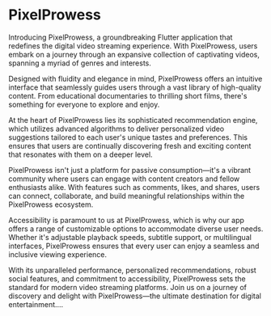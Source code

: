 # PixelProwess

Introducing PixelProwess, a groundbreaking Flutter application that redefines the digital video streaming experience. With PixelProwess, users embark on a journey through an expansive collection of captivating videos, spanning a myriad of genres and interests.

Designed with fluidity and elegance in mind, PixelProwess offers an intuitive interface that seamlessly guides users through a vast library of high-quality content. From educational documentaries to thrilling short films, there's something for everyone to explore and enjoy.

At the heart of PixelProwess lies its sophisticated recommendation engine, which utilizes advanced algorithms to deliver personalized video suggestions tailored to each user's unique tastes and preferences. This ensures that users are continually discovering fresh and exciting content that resonates with them on a deeper level.

PixelProwess isn't just a platform for passive consumption—it's a vibrant community where users can engage with content creators and fellow enthusiasts alike. With features such as comments, likes, and shares, users can connect, collaborate, and build meaningful relationships within the PixelProwess ecosystem.

Accessibility is paramount to us at PixelProwess, which is why our app offers a range of customizable options to accommodate diverse user needs. Whether it's adjustable playback speeds, subtitle support, or multilingual interfaces, PixelProwess ensures that every user can enjoy a seamless and inclusive viewing experience.

With its unparalleled performance, personalized recommendations, robust social features, and commitment to accessibility, PixelProwess sets the standard for modern video streaming platforms. Join us on a journey of discovery and delight with PixelProwess—the ultimate destination for digital entertainment....
